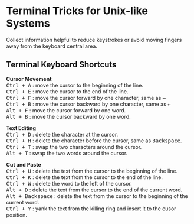 # Terminal Tricks for Unix-like Systems

Collect information helpful to reduce keystrokes or avoid moving fingers away from the keyboard central area.

## Terminal Keyboard Shortcuts
__Cursor Movement__  
<kbd>Ctrl + A</kbd> : move the cursor to the beginning of the line.  
<kbd>Ctrl + E</kbd> : move the cursor to the end of the line.  
<kbd>Ctrl + F</kbd> : move the cursor forward by one character, same as <kbd>→</kbd>  
<kbd>Ctrl + B</kbd> : move the cursor backward by one character, same as <kbd>←</kbd>   
<kbd>Alt + F</kbd> : move the cursor forward by one word.  
<kbd>Alt + B</kbd> : move the cursor backward by one word.  

__Text Editing__  
<kbd>Ctrl + D</kbd> : delete the character at the cursor.  
<kbd>Ctrl + H</kbd> : delete the character before the cursor, same as <kbd>Backspace</kbd>.  
<kbd>Ctrl + T</kbd> : swap the two characters around the cursor.  
<kbd>Alt + T</kbd> : swap the two words around the cursor.

__Cut and Paste__  
<kbd>Ctrl + U</kbd> : delete the text from the cursor to the beginning of the line.  
<kbd>Ctrl + K</kbd> : delete the text from the cursor to the end of the line.   
<kbd>Ctrl + W</kbd> : delete the word to the left of the cursor.  
<kbd>Alt + D</kbd> : delete the text from the cursor to the end of the current word.  
<kbd>Alt + Backspace</kbd> : delete the text from the cursor to the beginning of the current word.  
<kbd>Ctrl + Y</kbd> : yank the text from the killing ring and insert it to the cusor position.  
